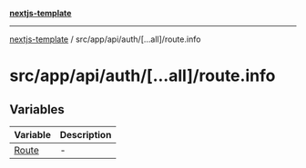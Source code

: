 [**nextjs-template**](README.md)

---

[nextjs-template](README.md) / src/app/api/auth/\[...all\]/route.info

# src/app/api/auth/\[...all\]/route.info

## Variables

| Variable                                                            | Description |
| ------------------------------------------------------------------- | ----------- |
| [Route](src.app.api.auth.%5B...all%5D.route.info.Variable.Route.md) | -           |
